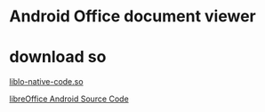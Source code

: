 # Android Office document viewer

# download so
[liblo-native-code.so](https://github.com/h4de5ing/LibreOfficeViewer/releases)

[libreOffice Android Source Code](https://cgit.freedesktop.org/libreoffice/core/tree/android)